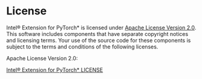 License
=======

Intel® Extension for PyTorch\* is licensed under [Apache License Version 2.0](http://www.apache.org/licenses/LICENSE-2.0). This software includes components that have separate copyright notices and licensing terms. Your use of the source code for these components is subject to the terms and conditions of the following licenses.

Apache License Version 2.0:

[Intel® Extension for PyTorch\* LICENSE](https://github.com/intel/intel-extension-for-pytorch/tree/xpu-master/LICENSE)

